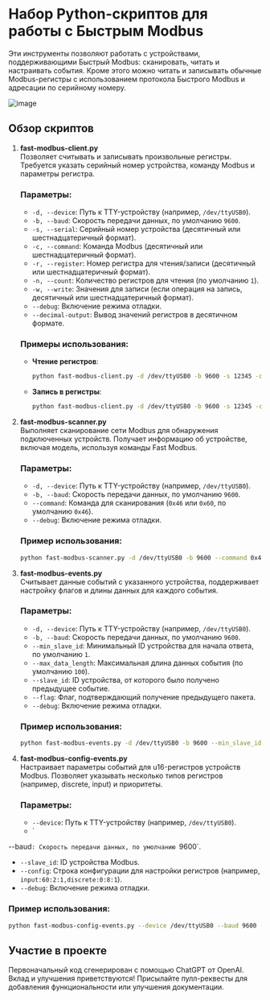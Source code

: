 # Набор Python-скриптов для работы с Быстрым Modbus

Эти инструменты позволяют работать с устройствами, поддерживающими Быстрый Modbus: сканировать, читать и настраивать события. Кроме этого можно читать и записывать обычные Modbus-регистры с использованием протокола Быстрого Modbus и адресации по серийному номеру.

![image](https://github.com/user-attachments/assets/3224c23f-6aa8-4f89-988a-cdeafebde028)

## Обзор скриптов

1. **fast-modbus-client.py**  
   Позволяет считывать и записывать произвольные регистры. Требуется указать серийный номер устройства, команду Modbus и параметры регистра.

   ### Параметры:
   - `-d, --device`: Путь к TTY-устройству (например, `/dev/ttyUSB0`).
   - `-b, --baud`: Скорость передачи данных, по умолчанию `9600`.
   - `-s, --serial`: Серийный номер устройства (десятичный или шестнадцатеричный формат).
   - `-c, --command`: Команда Modbus (десятичный или шестнадцатеричный формат).
   - `-r, --register`: Номер регистра для чтения/записи (десятичный или шестнадцатеричный формат).
   - `-n, --count`: Количество регистров для чтения (по умолчанию `1`).
   - `-w, --write`: Значения для записи (если операция на запись, десятичный или шестнадцатеричный формат).
   - `--debug`: Включение режима отладки.
   - `--decimal-output`: Вывод значений регистров в десятичном формате.

   ### Примеры использования:
   - **Чтение регистров**:
     ```bash
     python fast-modbus-client.py -d /dev/ttyUSB0 -b 9600 -s 12345 -c 3 -r 200 -n 5
     ```
   - **Запись в регистры**:
     ```bash
     python fast-modbus-client.py -d /dev/ttyUSB0 -b 9600 -s 12345 -c 16 -r 200 -w 100 200 300 --decimal-output
     ```

2. **fast-modbus-scanner.py**  
   Выполняет сканирование сети Modbus для обнаружения подключенных устройств. Получает информацию об устройстве, включая модель, используя команды Fast Modbus.

   ### Параметры:
   - `-d, --device`: Путь к TTY-устройству (например, `/dev/ttyUSB0`).
   - `-b, --baud`: Скорость передачи данных, по умолчанию `9600`.
   - `--command`: Команда для сканирования (`0x46` или `0x60`, по умолчанию `0x46`).
   - `--debug`: Включение режима отладки.

   ### Пример использования:
   ```bash
   python fast-modbus-scanner.py -d /dev/ttyUSB0 -b 9600 --command 0x46
   ```

3. **fast-modbus-events.py**  
   Считывает данные событий с указанного устройства, поддерживает настройку флагов и длины данных для каждого события.

   ### Параметры:
   - `-d, --device`: Путь к TTY-устройству (например, `/dev/ttyUSB0`).
   - `-b, --baud`: Скорость передачи данных, по умолчанию `9600`.
   - `--min_slave_id`: Минимальный ID устройства для начала ответа, по умолчанию `1`.
   - `--max_data_length`: Максимальная длина данных события (по умолчанию `100`).
   - `--slave_id`: ID устройства, от которого было получено предыдущее событие.
   - `--flag`: Флаг, подтверждающий получение предыдущего пакета.
   - `--debug`: Включение режима отладки.

   ### Пример использования:
   ```bash
   python fast-modbus-events.py -d /dev/ttyUSB0 -b 9600 --min_slave_id 1 --max_data_length 50 --slave_id 10 --flag 1 --debug
   ```

4. **fast-modbus-config-events.py**  
   Настраивает параметры событий для u16-регистров устройств Modbus. Позволяет указывать несколько типов регистров (например, discrete, input) и приоритеты.

   ### Параметры:
   - `--device`: Путь к TTY-устройству (например, `/dev/ttyUSB0`).
   - `

--baud`: Скорость передачи данных, по умолчанию `9600`.
   - `--slave_id`: ID устройства Modbus.
   - `--config`: Строка конфигурации для настройки регистров (например, `input:60:2:1,discrete:0:8:1`).
   - `--debug`: Включение режима отладки.

   ### Пример использования:
   ```bash
   python fast-modbus-config-events.py --device /dev/ttyUSB0 --baud 9600 --slave_id 5 --config "input:60:2:1,discrete:0:8:1" --debug
   ```

## Участие в проекте

Первоначальный код сгенерирован с помощью ChatGPT от OpenAI. Вклад и улучшения приветствуются! Присылайте пулл-реквесты для добавления функциональности или улучшения документации.
